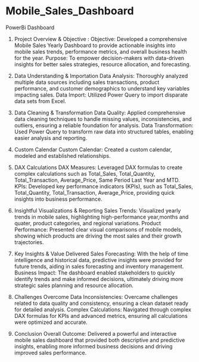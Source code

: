 # Mobile_Sales_Dashboard
PowerBi Dashboard
1. Project Overview & Objective :
                          Objective: Developed a comprehensive Mobile Sales Yearly Dashboard to provide actionable insights into mobile sales trends,
   performance metrics, and overall business health for the year.
                          Purpose: To empower decision-makers with data-driven insights for better sales strategies, resource allocation, and forecasting.

2. Data Understanding & Importation
                          Data Analysis: Thoroughly analyzed multiple data sources including sales transactions, product performance,
   and customer demographics to understand key variables impacting sales.
                          Data Import: Utilized Power Query to import disparate data sets from Excel.


3. Data Cleaning & Transformation
                          Data Quality: Applied comprehensive data cleaning techniques to handle missing values, inconsistencies, and outliers,
   ensuring a reliable foundation for analysis.
                          Data Transformation: Used Power Query to transform raw data into structured tables, enabling easier analysis and reporting.


4. Custom Calendar
                       Custom Calendar: Created a custom calendar, modeled and established relationships.


5. DAX Calculations
                      DAX Measures: Leveraged DAX formulas to create complex calculations such as Total_Sales, Total_Quantity, Total_Transaction,
   Average_Price, Same Period Last Year and MTD.
                      KPIs: Developed key performance indicators (KPIs), such as Total_Sales, Total_Quantity, Total_Transaction, Average_Price,
    providing quick insights into business performance.


6. Insightful Visualizations & Reporting
                      Sales Trends: Visualized yearly trends in mobile sales, highlighting high-performance year,months and quater, product categories, and regional variations.
                      Product Performance: Presented clear visual comparisons of mobile models, showing which products are driving the most sales and their growth trajectories.


7. Key Insights & Value Delivered
                     Sales Forecasting: With the help of time intelligence and historical data, predictive insights were provided for future trends,
   aiding in sales forecasting and inventory management.
                  Business Impact: The dashboard enabled stakeholders to quickly identify trends and make informed decisions,
   ultimately driving more strategic sales planning and resource allocation.


8. Challenges Overcome
                    Data Inconsistencies: Overcame challenges related to data quality and consistency, ensuring a clean dataset ready for detailed analysis.
                    Complex Calculations: Navigated through complex DAX formulas for KPIs and advanced metrics, ensuring all calculations were optimized and accurate.



9. Conclusion
                    Overall Outcome: Delivered a powerful and interactive mobile sales dashboard that provided both descriptive and predictive insights,
   enabling more informed business decisions and driving improved sales performance.

